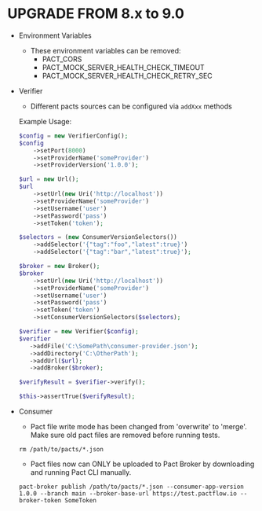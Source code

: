 UPGRADE FROM 8.x to 9.0
=======================

* Environment Variables
  * These environment variables can be removed:
    * PACT_CORS
    * PACT_MOCK_SERVER_HEALTH_CHECK_TIMEOUT
    * PACT_MOCK_SERVER_HEALTH_CHECK_RETRY_SEC

* Verifier
  * Different pacts sources can be configured via `addXxx` methods

   Example Usage:
   ```php
   $config = new VerifierConfig();
   $config
       ->setPort(8000)
       ->setProviderName('someProvider')
       ->setProviderVersion('1.0.0');

   $url = new Url();
   $url
       ->setUrl(new Uri('http://localhost'))
       ->setProviderName('someProvider')
       ->setUsername('user')
       ->setPassword('pass')
       ->setToken('token');

   $selectors = (new ConsumerVersionSelectors())
       ->addSelector('{"tag":"foo","latest":true}')
       ->addSelector('{"tag":"bar","latest":true}');

   $broker = new Broker();
   $broker
       ->setUrl(new Uri('http://localhost'))
       ->setProviderName('someProvider')
       ->setUsername('user')
       ->setPassword('pass')
       ->setToken('token')
       ->setConsumerVersionSelectors($selectors);

   $verifier = new Verifier($config);
   $verifier
      ->addFile('C:\SomePath\consumer-provider.json');
      ->addDirectory('C:\OtherPath');
      ->addUrl($url);
      ->addBroker($broker);

   $verifyResult = $verifier->verify();

   $this->assertTrue($verifyResult);
   ```

* Consumer
  * Pact file write mode has been changed from 'overwrite' to 'merge'. Make sure old pact files are removed before running tests.

   ```shell
   rm /path/to/pacts/*.json
   ```

  * Pact files now can ONLY be uploaded to Pact Broker by downloading and running Pact CLI manually.

   ```shell
   pact-broker publish /path/to/pacts/*.json --consumer-app-version 1.0.0 --branch main --broker-base-url https://test.pactflow.io --broker-token SomeToken
   ```

